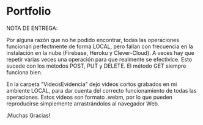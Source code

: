 # Portfolio

NOTA DE ENTREGA:

Por alguna razón que no he podido encontrar, todas las operaciones funcionan perfectmente de forma LOCAL, pero fallan con frecuencia en la instalación en la nube (Firebase, Heroku y Clever-Cloud). A veces hay que repetir varias veces una operación para que realmente se efectivice. Esto sucede con los métodos POST, PUT y DELETE. El método GET siempre funciona bien.

En la carpeta "VideosEvidencia" dejo videos cortos grabados en mi ambiente LOCAL, para dar cuenta del correcto funcionamiento de todas las operaciones. Estos videos son formato .webm, por lo que pueden reproducirse simplemente arrastrándolos al navegador Web.

¡Muchas Gracias!
